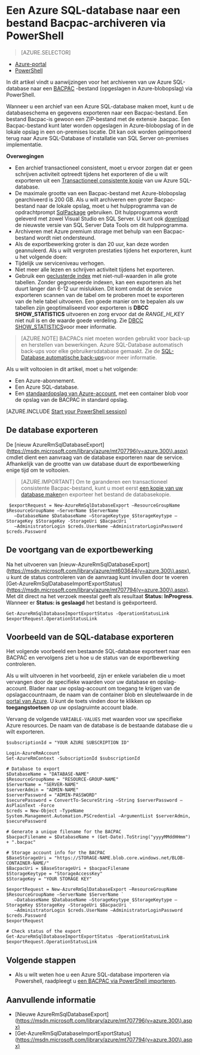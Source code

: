 <properties
    pageTitle="Een Azure SQL-database naar een bestand Bacpac-archiveren via PowerShell"
    description="Een Azure SQL-database naar een bestand Bacpac-archiveren via PowerShell"
    services="sql-database"
    documentationCenter=""
    authors="stevestein"
    manager="jhubbard"
    editor=""/>

<tags
    ms.service="sql-database"
    ms.devlang="NA"
    ms.date="08/15/2016"
    ms.author="sstein"
    ms.workload="data-management"
    ms.topic="article"
    ms.tgt_pltfrm="NA"/>


# <a name="archive-an-azure-sql-database-to-a-bacpac-file-by-using-powershell"></a>Een Azure SQL-database naar een bestand Bacpac-archiveren via PowerShell

> [AZURE.SELECTOR]
- [Azure-portal](sql-database-export.md)
- [PowerShell](sql-database-export-powershell.md)


In dit artikel vindt u aanwijzingen voor het archiveren van uw Azure SQL-database naar een [BACPAC](https://msdn.microsoft.com/library/ee210546.aspx#Anchor_4) -bestand (opgeslagen in Azure-blobopslag) via PowerShell.

Wanneer u een archief van een Azure SQL-database maken moet, kunt u de databaseschema en gegevens exporteren naar een Bacpac-bestand. Een bestand Bacpac-is gewoon een ZIP-bestand met de extensie .bacpac. Een Bacpac-bestand kunt later worden opgeslagen in Azure-blobopslag of in de lokale opslag in een on-premises locatie. Dit kan ook worden geïmporteerd terug naar Azure SQL-Database of installatie van SQL Server on-premises implementatie.

**Overwegingen**

- Een archief transactioneel consistent, moet u ervoor zorgen dat er geen schrijven activiteit optreedt tijdens het exporteren of die u wilt exporteren uit een [Transactioneel consistente kopie](sql-database-copy.md) van uw Azure SQL-database.
- De maximale grootte van een Bacpac-bestand met Azure-blobopslag gearchiveerd is 200 GB. Als u wilt archiveren een groter Bacpac-bestand naar de lokale opslag, moet u het hulpprogramma van de opdrachtprompt [SqlPackage](https://msdn.microsoft.com/library/hh550080.aspx) gebruiken. Dit hulpprogramma wordt geleverd met zowel Visual Studio en SQL Server. U kunt ook [download](https://msdn.microsoft.com/library/mt204009.aspx) de nieuwste versie van SQL Server Data Tools om dit hulpprogramma.
- Archiveren met Azure premium storage met behulp van een Bacpac-bestand wordt niet ondersteund.
- Als de exportbewerking groter is dan 20 uur, kan deze worden geannuleerd. Als u wilt vergroten prestaties tijdens het exporteren, kunt u het volgende doen:
 - Tijdelijk uw serviceniveau verhogen.
 - Niet meer alle lezen en schrijven activiteit tijdens het exporteren.
 - Gebruik een [geclusterde index](https://msdn.microsoft.com/library/ms190457.aspx) met niet-null-waarden in alle grote tabellen. Zonder gegroepeerde indexen, kan een exporteren als het duurt langer dan 6-12 uur mislukken. Dit komt omdat de service exporteren scannen van de tabel om te proberen moet te exporteren van de hele tabel uitvoeren. Een goede manier om te bepalen als uw tabellen zijn geoptimaliseerd voor exporteren is **DBCC SHOW_STATISTICS** uitvoeren en zorg ervoor dat de *RANGE_HI_KEY* niet null is en de waarde goede verdeling. Zie [DBCC SHOW_STATISTICS](https://msdn.microsoft.com/library/ms174384.aspx)voor meer informatie.

> [AZURE.NOTE] BACPACs niet moeten worden gebruikt voor back-up en herstellen van bewerkingen. Azure SQL-Database automatisch back-ups voor elke gebruikersdatabase gemaakt. Zie de [SQL-Database automatische back-ups](sql-database-automated-backups.md)voor meer informatie.

Als u wilt voltooien in dit artikel, moet u het volgende:

- Een Azure-abonnement.
- Een Azure SQL-database.
- Een [standaardopslag van Azure-account](../storage/storage-create-storage-account.md), met een container blob voor de opslag van de BACPAC in standard opslag.


[AZURE.INCLUDE [Start your PowerShell session](../../includes/sql-database-powershell.md)]




## <a name="export-your-database"></a>De database exporteren

De [nieuw AzureRmSqlDatabaseExport] (https://msdn.microsoft.com/library/azure/mt707796(v=azure.300\).aspx) cmdlet dient een aanvraag van de database exporteren naar de service. Afhankelijk van de grootte van uw database duurt de exportbewerking enige tijd om te voltooien.

> [AZURE.IMPORTANT] Om te garanderen een transactioneel consistente Bacpac-bestand, kunt u moet eerst [een kopie van uw database maken](sql-database-copy-powershell.md)en exporteer het bestand de databasekopie.


     $exportRequest = New-AzureRmSqlDatabaseExport –ResourceGroupName $ResourceGroupName –ServerName $ServerName `
       –DatabaseName $DatabaseName –StorageKeytype $StorageKeytype –StorageKey $StorageKey -StorageUri $BacpacUri `
       –AdministratorLogin $creds.UserName –AdministratorLoginPassword $creds.Password


## <a name="monitor-the-progress-of-the-export-operation"></a>De voortgang van de exportbewerking

Na het uitvoeren van [nieuw-AzureRmSqlDatabaseExport] (https://msdn.microsoft.com/library/azure/mt603644(v=azure.300\).aspx), u kunt de status controleren van de aanvraag kunt invullen door te voeren [Get-AzureRmSqlDatabaseImportExportStatus] (https://msdn.microsoft.com/library/azure/mt707794(v=azure.300\).aspx). Met dit direct na het verzoek meestal geeft als resultaat **Status: InProgress**. Wanneer er **Status: is geslaagd** het bestand is geëxporteerd.


    Get-AzureRmSqlDatabaseImportExportStatus -OperationStatusLink $exportRequest.OperationStatusLink



## <a name="export-sql-database-example"></a>Voorbeeld van de SQL-database exporteren

Het volgende voorbeeld een bestaande SQL-database exporteert naar een BACPAC en vervolgens ziet u hoe u de status van de exportbewerking controleren.

Als u wilt uitvoeren in het voorbeeld, zijn er enkele variabelen die u moet vervangen door de specifieke waarden voor uw database en opslag-account. Blader naar uw opslag-account om toegang te krijgen van de opslagaccountnaam, de naam van de container blob en sleutelwaarde in de [portal van Azure](https://portal.azure.com). U kunt de toets vinden door te klikken op **toegangstoetsen** op uw opslagruimte account blade.

Vervang de volgende `VARIABLE-VALUES` met waarden voor uw specifieke Azure resources. De naam van de database is de bestaande database die u wilt exporteren.



    $subscriptionId = "YOUR AZURE SUBSCRIPTION ID"

    Login-AzureRmAccount
    Set-AzureRmContext -SubscriptionId $subscriptionId

    # Database to export
    $DatabaseName = "DATABASE-NAME"
    $ResourceGroupName = "RESOURCE-GROUP-NAME"
    $ServerName = "SERVER-NAME"
    $serverAdmin = "ADMIN-NAME"
    $serverPassword = "ADMIN-PASSWORD" 
    $securePassword = ConvertTo-SecureString –String $serverPassword –AsPlainText -Force
    $creds = New-Object –TypeName System.Management.Automation.PSCredential –ArgumentList $serverAdmin, $securePassword

    # Generate a unique filename for the BACPAC
    $bacpacFilename = $DatabaseName + (Get-Date).ToString("yyyyMMddHHmm") + ".bacpac"

    # Storage account info for the BACPAC
    $BaseStorageUri = "https://STORAGE-NAME.blob.core.windows.net/BLOB-CONTAINER-NAME/"
    $BacpacUri = $BaseStorageUri + $bacpacFilename
    $StorageKeytype = "StorageAccessKey"
    $StorageKey = "YOUR STORAGE KEY"

    $exportRequest = New-AzureRmSqlDatabaseExport –ResourceGroupName $ResourceGroupName –ServerName $ServerName `
       –DatabaseName $DatabaseName –StorageKeytype $StorageKeytype –StorageKey $StorageKey -StorageUri $BacpacUri `
       –AdministratorLogin $creds.UserName –AdministratorLoginPassword $creds.Password
    $exportRequest

    # Check status of the export
    Get-AzureRmSqlDatabaseImportExportStatus -OperationStatusLink $exportRequest.OperationStatusLink



## <a name="next-steps"></a>Volgende stappen

- Als u wilt weten hoe u een Azure SQL-database importeren via Powershell, raadpleegt u [een BACPAC via PowerShell importeren](sql-database-import-powershell.md).


## <a name="additional-resources"></a>Aanvullende informatie

- [Nieuwe AzureRmSqlDatabaseExport] (https://msdn.microsoft.com/library/azure/mt707796(v=azure.300\).aspx)
- [Get-AzureRmSqlDatabaseImportExportStatus] (https://msdn.microsoft.com/library/azure/mt707794(v=azure.300\).aspx)